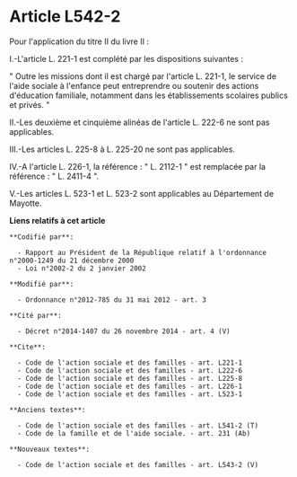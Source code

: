 # Article L542-2

Pour l'application du titre II du livre II : 

I.-L'article L. 221-1 est complété par les dispositions suivantes : 

" Outre les missions dont il est chargé par l'article L. 221-1, le service de l'aide sociale à l'enfance peut entreprendre ou
soutenir des actions d'éducation familiale, notamment dans les établissements scolaires publics et privés. " 

II.-Les deuxième et cinquième alinéas de l'article L. 222-6 ne sont pas applicables. 

III.-Les articles L. 225-8 à L. 225-20 ne sont pas applicables. 

IV.-A l'article L. 226-1, la référence : " L. 2112-1 " est remplacée par la référence : " L. 2411-4 ". 

V.-Les articles L. 523-1 et L. 523-2 sont applicables au Département de Mayotte.

**Liens relatifs à cet article**

	**Codifié par**:

	  - Rapport au Président de la République relatif à l'ordonnance n°2000-1249 du 21 décembre 2000
	  - Loi n°2002-2 du 2 janvier 2002

	**Modifié par**:

	  - Ordonnance n°2012-785 du 31 mai 2012 - art. 3

	**Cité par**:

	  - Décret n°2014-1407 du 26 novembre 2014 - art. 4 (V)

	**Cite**:

	  - Code de l'action sociale et des familles - art. L221-1
	  - Code de l'action sociale et des familles - art. L222-6
	  - Code de l'action sociale et des familles - art. L225-8
	  - Code de l'action sociale et des familles - art. L226-1
	  - Code de l'action sociale et des familles - art. L523-1

	**Anciens textes**:

	  - Code de l'action sociale et des familles - art. L541-2 (T)
	  - Code de la famille et de l'aide sociale. - art. 231 (Ab)

	**Nouveaux textes**:

	  - Code de l'action sociale et des familles - art. L543-2 (V)
